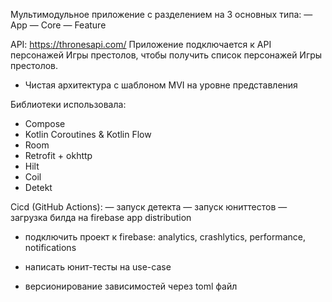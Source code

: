 Мультимодульное приложение с разделением на 3 основных типа:
 — App
 — Core
 — Feature

API: https://thronesapi.com/ 
Приложение подключается к API персонажей Игры престолов, чтобы получить список персонажей Игры престолов.

- Чистая архитектура с шаблоном MVI на уровне представления

Библиотеки использовала:
- Compose
- Kotlin Coroutines & Kotlin Flow
- Room
- Retrofit + okhttp
- Hilt 
- Coil
- Detekt 

Cicd (GitHub Actions):
— запуск детекта
— запуск юниттестов
— загрузка билда на firebase app distribution

- подключить проект к firebase: analytics, crashlytics, performance, notifications

- написать юнит-тесты на use-case

- версионирование зависимостей через toml файл

